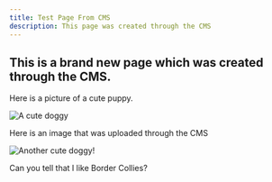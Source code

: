 ```yaml
---
title: Test Page From CMS
description: This page was created through the CMS
---
```

## This is a brand new page which was created through the CMS.

Here is a picture of a cute puppy.

![A cute doggy](https://placedog.net/500)

Here is an image that was uploaded through the CMS

![Another cute doggy!](/img/photo-1540653767498-cd679b1faa23.avif)



Can you tell that I like Border Collies?
